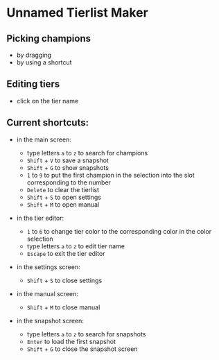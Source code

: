 # Unnamed Tierlist Maker

## Picking champions
- by dragging
- by using a shortcut

## Editing tiers
- click on the tier name

## Current shortcuts:
- in the main screen:
    - type letters `a` to `z` to search for champions
    - `Shift` + `V` to save a snapshot
    - `Shift` + `G` to show snapshots
    - `1` to `9` to put the first champion in the selection into the slot corresponding to the number 
    - `Delete` to clear the tierlist
    - `Shift` + `S` to open settings
    - `Shift` + `M` to open manual

- in the tier editor:
    - `1` to `6` to change tier color to the corresponding color in the color selection
    - type letters `a` to `z` to edit tier name
    - `Escape` to exit the tier editor

- in the settings screen:
    - `Shift` + `S` to close settings

- in the manual screen:
    - `Shift` + `M` to close manual 

- in the snapshot screen:
    - type letters `a` to `z` to search for snapshots
    - `Enter` to load the first snapshot
    - `Shift` + `G` to close the snapshot screen
